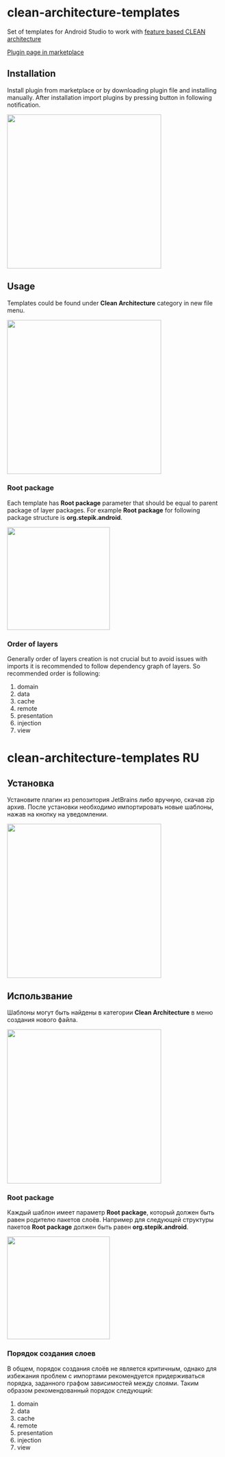 # clean-architecture-templates
Set of templates for Android Studio to work with [feature based CLEAN architecture](https://hackmd.io/@4F6roGkFSHeYx4R4sBs7ew/BJg82eA7N?type=view)

[Plugin page in marketplace](https://plugins.jetbrains.com/plugin/13275-code-templates-for-feature-based-clean-android-architecture)

## Installation 
Install plugin from marketplace or by downloading plugin file and installing manually. After installation import plugins by pressing button in following notification.

<img src="https://raw.githubusercontent.com/eadm/clean-architecture-templates/master/images/notification.png" width="360" />

## Usage
Templates could be found under **Clean Architecture** category in new file menu. 

<img src="https://raw.githubusercontent.com/eadm/clean-architecture-templates/master/images/category.png" width="360" />

### Root package
Each template has **Root package** parameter that should be equal to parent package of layer packages. For example **Root package** for following package structure is **org.stepik.android**.

<img src="https://i.imgur.com/5YOAvWy.png" width="240" />

### Order of layers
Generally order of layers creation is not crucial but to avoid issues with imports it is recommended to follow dependency graph of layers. So recommended order is following:
1. domain
2. data
3. cache
4. remote
5. presentation
6. injection
7. view

# clean-architecture-templates RU
## Установка 
Установите плагин из репозитория JetBrains либо вручную, скачав zip архив. После установки необходимо импортировать новые шаблоны, нажав на кнопку на уведомлении.

<img src="https://raw.githubusercontent.com/eadm/clean-architecture-templates/master/images/notification.png" width="360" />

## Использвание
Шаблоны могут быть найдены в категории **Clean Architecture** в меню создания нового файла. 

<img src="https://raw.githubusercontent.com/eadm/clean-architecture-templates/master/images/category.png" width="360" />

### Root package
Каждый шаблон имеет параметр **Root package**, который должен быть равен родителю пакетов слоёв. Например для следующей структуры пакетов **Root package** должен быть равен **org.stepik.android**.

<img src="https://i.imgur.com/5YOAvWy.png" width="240" />

### Порядок создания слоев
В общем, порядок создания слоёв не является критичным, однако для избежания проблем с импортами рекомендуется придерживаться порядка, заданного графом зависимостей между слоями. Таким образом рекомендованный порядок следующий:
1. domain
2. data
3. cache
4. remote
5. presentation
6. injection
7. view
